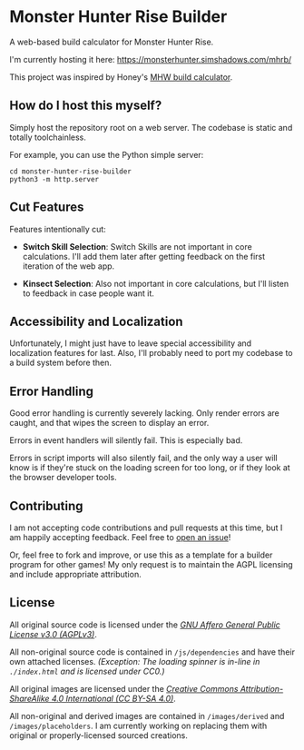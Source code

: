 # Monster Hunter Rise Builder

A web-based build calculator for Monster Hunter Rise.

I'm currently hosting it here: <https://monsterhunter.simshadows.com/mhrb/>

This project was inspired by Honey's [MHW build calculator](https://honeyhunterworld.com/mhwbi/).

## How do I host this myself?

Simply host the repository root on a web server. The codebase is static and totally toolchainless.

For example, you can use the Python simple server:

```
cd monster-hunter-rise-builder
python3 -m http.server
```

## Cut Features

Features intentionally cut:

- **Switch Skill Selection**: Switch Skills are not important in core calculations. I'll add them later after getting feedback on the first iteration of the web app.

- **Kinsect Selection**: Also not important in core calculations, but I'll listen to feedback in case people want it.

## Accessibility and Localization

Unfortunately, I might just have to leave special accessibility and localization features for last. Also, I'll probably need to port my codebase to a build system before then.

## Error Handling

Good error handling is currently severely lacking. Only render errors are caught, and that wipes the screen to display an error.

Errors in event handlers will silently fail. This is especially bad.

Errors in script imports will also silently fail, and the only way a user will know is if they're stuck on the loading screen for too long, or if they look at the browser developer tools.

## Contributing

I am not accepting code contributions and pull requests at this time, but I am happily accepting feedback. Feel free to [open an issue](https://github.com/simshadows/monster-hunter-rise-builder/issues)!

Or, feel free to fork and improve, or use this as a template for a builder program for other games! My only request is to maintain the AGPL licensing and include appropriate attribution.

## License

All original source code is licensed under the [*GNU Affero General Public License v3.0 (AGPLv3)*](https://www.gnu.org/licenses/agpl-3.0.en.html).

All non-original source code is contained in `/js/dependencies` and have their own attached licenses. *(Exception: The loading spinner is in-line in `./index.html` and is licensed under CC0.)*

All original images are licensed under the [*Creative Commons Attribution-ShareAlike 4.0 International (CC BY-SA 4.0)*](https://creativecommons.org/licenses/by-sa/4.0/).

All non-original and derived images are contained in `/images/derived` and `/images/placeholders`. I am currently working on replacing them with original or properly-licensed sourced creations.

